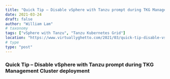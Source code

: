 ```yaml
---
title: "Quick Tip – Disable vSphere with Tanzu prompt during TKG Management Cluster deployment"
date: 2021-03-24
draft: false
author: "William Lam"
# taxonomy
tags: ["vSphere with Tanzu", "Tanzu Kubernetes Grid"]
location: "https://www.virtuallyghetto.com/2021/03/quick-tip-disable-vsphere-with-tanzu-prompt-during-tkg-management-cluster-deployment.html"
# type
type: "post"
---
```


### Quick Tip – Disable vSphere with Tanzu prompt during TKG Management Cluster deployment